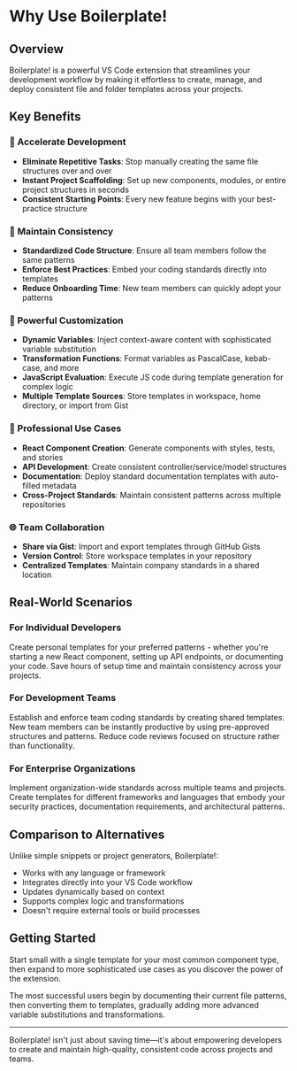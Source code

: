 # Why Use Boilerplate!

## Overview
Boilerplate! is a powerful VS Code extension that streamlines your development workflow by making it effortless to create, manage, and deploy consistent file and folder templates across your projects.

## Key Benefits

### 🚀 Accelerate Development
- **Eliminate Repetitive Tasks**: Stop manually creating the same file structures over and over
- **Instant Project Scaffolding**: Set up new components, modules, or entire project structures in seconds
- **Consistent Starting Points**: Every new feature begins with your best-practice structure

### 🧩 Maintain Consistency
- **Standardized Code Structure**: Ensure all team members follow the same patterns
- **Enforce Best Practices**: Embed your coding standards directly into templates
- **Reduce Onboarding Time**: New team members can quickly adopt your patterns

### 🔧 Powerful Customization
- **Dynamic Variables**: Inject context-aware content with sophisticated variable substitution
- **Transformation Functions**: Format variables as PascalCase, kebab-case, and more
- **JavaScript Evaluation**: Execute JS code during template generation for complex logic
- **Multiple Template Sources**: Store templates in workspace, home directory, or import from Gist

### 💼 Professional Use Cases
- **React Component Creation**: Generate components with styles, tests, and stories
- **API Development**: Create consistent controller/service/model structures
- **Documentation**: Deploy standard documentation templates with auto-filled metadata
- **Cross-Project Standards**: Maintain consistent patterns across multiple repositories

### 🌐 Team Collaboration
- **Share via Gist**: Import and export templates through GitHub Gists
- **Version Control**: Store workspace templates in your repository
- **Centralized Templates**: Maintain company standards in a shared location

## Real-World Scenarios

### For Individual Developers
Create personal templates for your preferred patterns - whether you're starting a new React component, setting up API endpoints, or documenting your code. Save hours of setup time and maintain consistency across your projects.

### For Development Teams
Establish and enforce team coding standards by creating shared templates. New team members can be instantly productive by using pre-approved structures and patterns. Reduce code reviews focused on structure rather than functionality.

### For Enterprise Organizations
Implement organization-wide standards across multiple teams and projects. Create templates for different frameworks and languages that embody your security practices, documentation requirements, and architectural patterns.

## Comparison to Alternatives
Unlike simple snippets or project generators, Boilerplate!:
- Works with any language or framework
- Integrates directly into your VS Code workflow
- Updates dynamically based on context
- Supports complex logic and transformations
- Doesn't require external tools or build processes

## Getting Started
Start small with a single template for your most common component type, then expand to more sophisticated use cases as you discover the power of the extension.

The most successful users begin by documenting their current file patterns, then converting them to templates, gradually adding more advanced variable substitutions and transformations.

---

Boilerplate! isn't just about saving time—it's about empowering developers to create and maintain high-quality, consistent code across projects and teams.